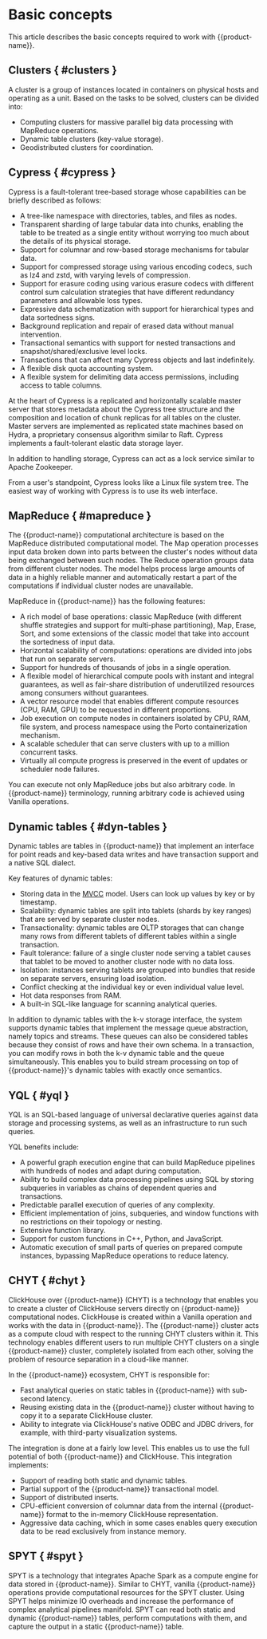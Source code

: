 # Basic concepts
This article describes the basic concepts required to work with {{product-name}}.

## Clusters { #clusters }

A cluster is a group of instances located in containers on physical hosts and operating as a unit.
Based on the tasks to be solved, clusters can be divided into:
* Computing clusters for massive parallel big data processing with MapReduce operations.
* Dynamic table clusters (key-value storage).
* Geodistributed clusters for coordination.

## Cypress { #cypress }

Cypress is a fault-tolerant tree-based storage whose capabilities can be briefly described as follows:
- A tree-like namespace with directories, tables, and files as nodes.
- Transparent sharding of large tabular data into chunks, enabling the table to be treated as a single entity without worrying too much about the details of its physical storage.
- Support for columnar and row-based storage mechanisms for tabular data.
- Support for compressed storage using various encoding codecs, such as lz4 and zstd, with varying levels of compression.
- Support for erasure coding using various erasure codecs with different control sum calculation strategies that have different redundancy parameters and allowable loss types.
- Expressive data schematization with support for hierarchical types and data sortedness signs.
- Background replication and repair of erased data without manual intervention.
- Transactional semantics with support for nested transactions and snapshot/shared/exclusive level locks.
- Transactions that can affect many Cypress objects and last indefinitely.
- A flexible disk quota accounting system.
- A flexible system for delimiting data access permissions, including access to table columns.

At the heart of Cypress is a replicated and horizontally scalable master server that stores metadata about the Cypress tree structure and the composition and location of chunk replicas for all tables on the cluster. Master servers are implemented as replicated state machines based on Hydra, a proprietary consensus algorithm similar to Raft.
Cypress implements a fault-tolerant elastic data storage layer.

In addition to handling storage, Cypress can act as a lock service similar to Apache Zookeeper.

From a user's standpoint, Cypress looks like a Linux file system tree. The easiest way of working with Cypress is to use its web interface.

## MapReduce { #mapreduce }

The {{product-name}} computational architecture is based on the MapReduce distributed computational model. The Map operation processes input data broken down into parts between the cluster's nodes without data being exchanged between such nodes. The Reduce operation groups data from different cluster nodes.
The model helps process large amounts of data in a highly reliable manner and automatically restart a part of the computations if individual cluster nodes are unavailable.

MapReduce in {{product-name}} has the following features:
- A rich model of base operations: classic MapReduce (with different shuffle strategies and support for multi-phase partitioning), Map, Erase, Sort, and some extensions of the classic model that take into account the sortedness of input data.
- Horizontal scalability of computations: operations are divided into jobs that run on separate servers.
- Support for hundreds of thousands of jobs in a single operation.
- A flexible model of hierarchical compute pools with instant and integral guarantees, as well as fair-share distribution of underutilized resources among consumers without guarantees.
- A vector resource model that enables different compute resources (CPU, RAM, GPU) to be requested in different proportions.
- Job execution on compute nodes in containers isolated by CPU, RAM, file system, and process namespace using the Porto containerization mechanism.
- A scalable scheduler that can serve clusters with up to a million concurrent tasks.
- Virtually all compute progress is preserved in the event of updates or scheduler node failures.

You can execute not only MapReduce jobs but also arbitrary code. In {{product-name}} terminology, running arbitrary code is achieved using Vanilla operations.

## Dynamic tables { #dyn-tables }

Dynamic tables are tables in {{product-name}} that implement an interface for point reads and key-based data writes and have transaction support and a native SQL dialect.

Key features of dynamic tables:
- Storing data in the [MVCC](https://en.wikipedia.org/wiki/Multiversion_concurrency_control) model. Users can look up values by key or by timestamp.
- Scalability: dynamic tables are split into tablets (shards by key ranges) that are served by separate cluster nodes.
- Transactionality: dynamic tables are OLTP storages that can change many rows from different tablets of different tables within a single transaction.
- Fault tolerance: failure of a single cluster node serving a tablet causes that tablet to be moved to another cluster node with no data loss.
- Isolation: instances serving tablets are grouped into bundles that reside on separate servers, ensuring load isolation.
- Conflict checking at the individual key or even individual value level.
- Hot data responses from RAM.
- A built-in SQL-like language for scanning analytical queries.

In addition to dynamic tables with the k-v storage interface, the system supports dynamic tables that implement the message queue abstraction, namely topics and streams. These queues can also be considered tables because they consist of rows and have their own schema. In a transaction, you can modify rows in both the k-v dynamic table and the queue simultaneously. This enables you to build stream processing on top of {{product-name}}'s dynamic tables with exactly once semantics.

## YQL { #yql }

YQL is an SQL-based language of universal declarative queries against data storage and processing systems, as well as an infrastructure to run such queries.

YQL benefits include:
- A powerful graph execution engine that can build MapReduce pipelines with hundreds of nodes and adapt during computation.
- Ability to build complex data processing pipelines using SQL by storing subqueries in variables as chains of dependent queries and transactions.
- Predictable parallel execution of queries of any complexity.
- Efficient implementation of joins, subqueries, and window functions with no restrictions on their topology or nesting.
- Extensive function library.
- Support for custom functions in C++, Python, and JavaScript.
- Automatic execution of small parts of queries on prepared compute instances, bypassing MapReduce operations to reduce latency.

## CHYT { #chyt }

ClickHouse over {{product-name}} (CHYT) is a technology that enables you to create a cluster of ClickHouse servers directly on {{product-name}} computational nodes.
ClickHouse is created within a Vanilla operation and works with the data in {{product-name}}. The {{product-name}} cluster acts as a compute cloud with respect to the running CHYT clusters within it.
This technology enables different users to run multiple CHYT clusters on a single {{product-name}} cluster, completely isolated from each other, solving the problem of resource separation in a cloud-like manner.

In the {{product-name}} ecosystem, CHYT is responsible for:
- Fast analytical queries on static tables in {{product-name}} with sub-second latency.
- Reusing existing data in the {{product-name}} cluster without having to copy it to a separate ClickHouse cluster.
- Ability to integrate via ClickHouse's native ODBC and JDBC drivers, for example, with third-party visualization systems.

The integration is done at a fairly low level. This enables us to use the full potential of both {{product-name}} and ClickHouse. This integration implements:
- Support of reading both static and dynamic tables.
- Partial support of the {{product-name}} transactional model.
- Support of distributed inserts.
- CPU-efficient conversion of columnar data from the internal {{product-name}} format to the in-memory ClickHouse representation.
- Aggressive data caching, which in some cases enables query execution data to be read exclusively from instance memory.

## SPYT { #spyt }

SPYT is a technology that integrates Apache Spark as a compute engine for data stored in {{product-name}}. Similar to CHYT, vanilla {{product-name}} operations provide computational resources for the SPYT cluster.
Using SPYT helps minimize IO overheads and increase the performance of complex analytical pipelines manifold.
SPYT can read both static and dynamic {{product-name}} tables, perform computations with them, and capture the output in a static {{product-name}} table.


